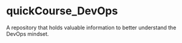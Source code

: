 # quickCourse_DevOps

A repository that holds valuable information to better understand the DevOps mindset.
